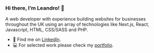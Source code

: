 ### Hi there, I’m Leandro! 👋

A web developer with experience building websites for businesses throughout the UK using an array of technologies like Next.js, React, Javascript, HTML, CSS/SASS and PHP.

- :briefcase: Find me on [LinkedIn](https://www.linkedin.com/in/leandrodalmolin).
- :computer: For selected work please check my [portfolio](https://leandrodev.netlify.app/).
